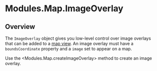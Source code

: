 # Modules.Map.ImageOverlay

<TypeHeader/>

## Overview

The `ImageOverlay` object gives you low-level control over image overlays that can be added to a
[map view](Modules.Map.View). An image overlay must have a `boundsCoordinate` property and a `image` 
set to appear on a map.

Use the <Modules.Map.createImageOverlay> method to create an image overlay.

<ApiDocs/>
